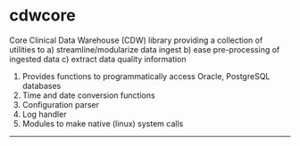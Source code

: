 # cdwcore
Core Clinical Data Warehouse (CDW) library providing a collection of utilities to 
  a) streamline/modularize data ingest
  b) ease pre-processing of ingested data
  c) extract data quality information

1. Provides functions to programmatically access Oracle, PostgreSQL databases
2. Time and date conversion functions
3. Configuration parser
4. Log handler
5. Modules to make native (linux) system calls

----
